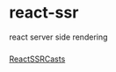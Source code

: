 # react-ssr
react server side rendering

### 
[ReactSSRCasts](https://github.com/StephenGrider/ReactSSRCasts)
